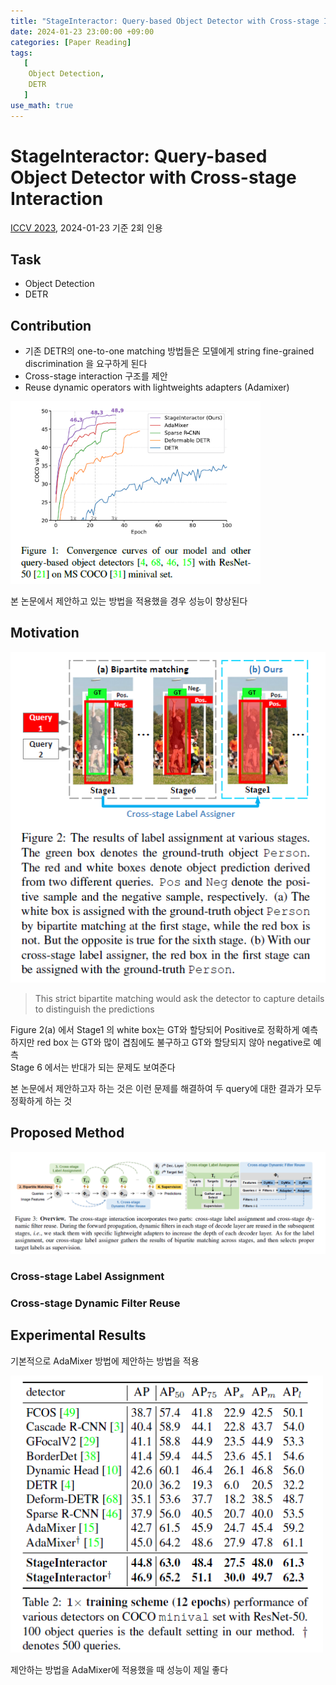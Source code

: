 ```yaml
---
title: "StageInteractor: Query-based Object Detector with Cross-stage Interaction"
date: 2024-01-23 23:00:00 +09:00
categories: [Paper Reading]
tags:
   [
    Object Detection,
    DETR
   ]
use_math: true
--- 
```


# StageInteractor: Query-based Object Detector with Cross-stage Interaction
[ICCV 2023](https://openaccess.thecvf.com/content/ICCV2023/html/Teng_StageInteractor_Query-based_Object_Detector_with_Cross-stage_Interaction_ICCV_2023_paper.html), 2024-01-23 기준 2회 인용

## Task
- Object Detection
- DETR

## Contribution
- 기존 DETR의 one-to-one matching 방법들은 모델에게 string fine-grained discrimination 을 요구하게 된다
- Cross-stage interaction 구조를 제안
- Reuse dynamic operators with lightweights adapters (Adamixer)

<img src="../images/stageinteractor/fig1.png" width="400px" alt="alt">

본 논문에서 제안하고 있는 방법을 적용했을 경우 성능이 향상된다

## Motivation
<img src="../images/stageinteractor/fig2.png" width="550px" alt="alt">

> This strict bipartite matching would ask the detector to capture details to distinguish the predictions

Figure 2(a) 에서 Stage1 의 white box는 GT와 할당되어 Positive로 정확하게 예측 </br>
하지만 red box 는 GT와 많이 겹침에도 불구하고 GT와 할당되지 않아 negative로 예측 </br>
Stage 6 에서는 반대가 되는 문제도 보여준다

본 논문에서 제안하고자 하는 것은 이런 문제를 해결하여 두 query에 대한 결과가 모두 정확하게 하는 것

## Proposed Method
<img src="../images/stageinteractor/fig3.png" width="800px" alt="alt">


### Cross-stage Label Assignment

### Cross-stage Dynamic Filter Reuse


## Experimental Results
기본적으로 AdaMixer 방법에 제안하는 방법을 적용

<img src="../images/stageinteractor/tab2.png" width="500px" alt="alt">

제안하는 방법을 AdaMixer에 적용했을 때 성능이 제일 좋다

